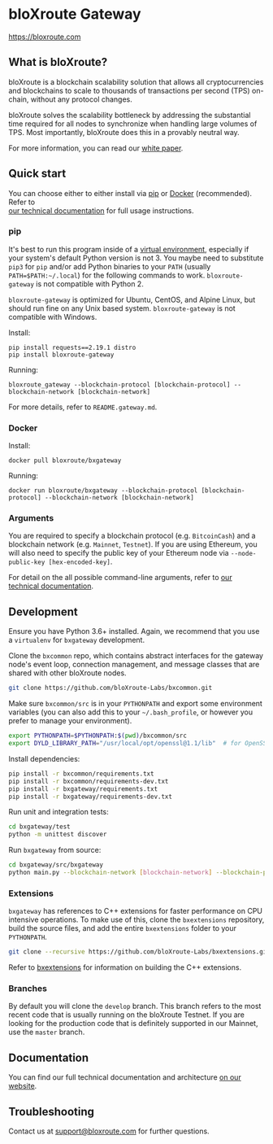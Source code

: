 # bloXroute Gateway

https://bloxroute.com

## What is bloXroute?

bloXroute is a blockchain scalability solution that allows all cryptocurrencies and blockchains to scale to 
thousands of transactions per second (TPS) on-chain, without any protocol changes.

bloXroute solves the scalability bottleneck by addressing the substantial time required for all nodes to synchronize 
when handling large volumes of TPS. Most importantly, bloXroute does this in a provably neutral way.

For more information, you can read our [white paper].

## Quick start

You can choose either to either install via [pip] or [Docker] (recommended). Refer to  
[our technical documentation][install] for full usage instructions.

### pip

It's best to run this program inside of a [virtual environment], especially if your system's default Python 
version is not 3. You maybe need to substitute `pip3` for `pip` and/or add Python binaries to your 
`PATH` (usually `PATH=$PATH:~/.local`) for the following commands to work. `bloxroute-gateway` is not compatible with
Python 2.

`bloxroute-gateway` is optimized for Ubuntu, CentOS, and Alpine Linux, but should run fine on any Unix based system.
`bloxroute-gateway` is not compatible with Windows.

Install:
```
pip install requests==2.19.1 distro
pip install bloxroute-gateway
```

Running:
```
bloxroute_gateway --blockchain-protocol [blockchain-protocol] --blockchain-network [blockchain-network]
```

For more details, refer to `README.gateway.md`.


### Docker

Install:
```
docker pull bloxroute/bxgateway
```

Running:
```
docker run bloxroute/bxgateway --blockchain-protocol [blockchain-protocol] --blockchain-network [blockchain-network]
```

### Arguments

You are required to specify a blockchain protocol (e.g. `BitcoinCash`) and a blockchain network (e.g. `Mainnet`, 
`Testnet`). If you are using Ethereum, you will also need to specify the public key of your Ethereum node via 
`--node-public-key [hex-encoded-key]`.

For detail on the all possible command-line arguments, refer to [our technical documentation][args].

## Development

Ensure you have Python 3.6+ installed. Again, we recommend that you use a `virtualenv` for `bxgateway` development.

Clone the `bxcommon` repo, which contains abstract interfaces for the gateway node's event loop, connection management, 
and message classes that are shared with other bloXroute nodes.

```bash
git clone https://github.com/bloXroute-Labs/bxcommon.git
```

Make sure `bxcommon/src` is in your `PYTHONPATH` and export some environment variables (you can also add this to your
`~/.bash_profile`, or however you prefer to manage your environment).

```bash
export PYTHONPATH=$PYTHONPATH:$(pwd)/bxcommon/src 
export DYLD_LIBRARY_PATH="/usr/local/opt/openssl@1.1/lib"  # for OpenSSL dependencies
```

Install dependencies:

```bash
pip install -r bxcommon/requirements.txt
pip install -r bxcommon/requirements-dev.txt
pip install -r bxgateway/requirements.txt
pip install -r bxgateway/requirements-dev.txt
```

Run unit and integration tests:

```bash
cd bxgateway/test
python -m unittest discover
```

Run `bxgateway` from source:

```bash
cd bxgateway/src/bxgateway
python main.py --blockchain-network [blockchain-network] --blockchain-protocol [blockchain-protocol]
```

### Extensions
`bxgateway` has references to C++ extensions for faster performance on CPU intensive operations. To make use of this, 
clone the `bxextensions` repository, build the source files, and add the entire `bxextensions` folder to your 
`PYTHONPATH`.

```bash
git clone --recursive https://github.com/bloXroute-Labs/bxextensions.git
```

Refer to [bxextensions] for information on building the C++ extensions.

### Branches
By default you will clone the `develop` branch. This branch refers to the most recent code that is usually running
on the bloXroute Testnet. If you are looking for the production code that is definitely supported in our Mainnet,
use the `master` branch.

## Documentation

You can find our full technical documentation and architecture [on our website][documentation].

## Troubleshooting

Contact us at support@bloxroute.com for further questions.


[white paper]: https://bloxroute.com/wp-content/uploads/2019/01/whitepaper-V1.1-1.pdf
[pip]: https://pypi.org/project/pip/
[docker]: https://www.docker.com
[bxextensions]: https://github.com/bloXroute-Labs/bxextensions
[virtual environment]: https://virtualenv.pypa.io/en/latest/
[install]: https://bloxroute.com/documentation/deployment/
[args]: https://bloxroute.com/documentation/deployment/#command-line-arguments
[documentation]: https://bloxroute.com/documentation/

